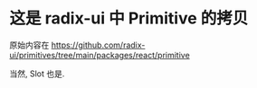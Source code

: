 # 这是 radix-ui 中 Primitive 的拷贝

原始内容在 https://github.com/radix-ui/primitives/tree/main/packages/react/primitive

当然, Slot 也是.
